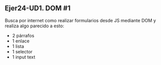 ## Ejer24-UD1. DOM #1
Busca por internet como realizar formularios desde JS mediante DOM y realiza algo parecido a esto:
- 2 párrafos
- 1 enlace
- 1 lista
- 1 selector
- 1 input text
